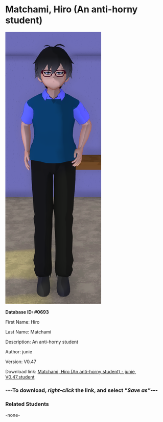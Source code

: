 # Matchami, Hiro (An anti-horny student)

<img src="Files/Images/Matchami, Hiro (An anti-horny student).png" title="Matchami, Hiro (An anti-horny student) - junie, V0.47">

**Database ID: #0693**

First Name: Hiro

Last Name: Matchami

Description: An anti-horny student

Author: junie

Version: V0.47

Download link: <a href="https://raw.githubusercontent.com/Arbiter1223/Daigaku-Gurashi-Custom-Students/master/Files/Studen%20Files/Matchami%2C%20Hiro%20(An%20anti-horny%20student)%20-%20junie%2C%20V0.47.student">Matchami, Hiro (An anti-horny student) - junie, V0.47.student</a>

### ---**To download, _right-click_ the link, and select _"Save as"_**---

### Related Students

-none-
